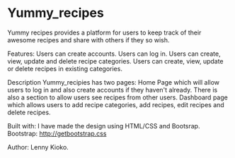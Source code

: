 # Yummy_recipes
Yummy recipes provides a platform for users to keep track of their awesome recipes and share with others if they so wish.

Features:
Users can  create accounts.
Users can log in.
Users can create, view, update and delete recipe categories.
Users can create, view, update or delete recipes in existing categories.

Description
Yummy_recipies has two pages:
Home Page which will allow users to log in and also create accounts if they haven't already.
There is also a section to allow users see recipes from other users.
Dashboard page which allows users to add recipe categories, add recipes, edit recipes and delete recipes.

Built with:
I have made the design using HTML/CSS and Bootsrap.
Bootstrap: http://getbootstrap.css

Author:
Lenny Kioko.


